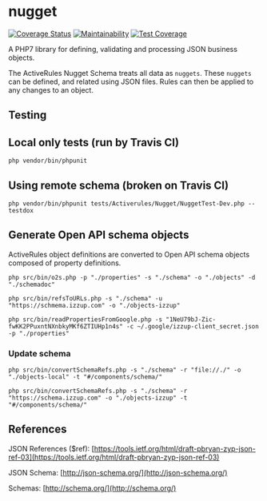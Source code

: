 # nugget
[![Coverage Status](https://coveralls.io/repos/github/bwinkers/nugget/badge.svg?branch=master)](https://coveralls.io/github/bwinkers/nugget?branch=master)
[![Maintainability](https://api.codeclimate.com/v1/badges/aa0a4d97bb3af8d0a7a6/maintainability)](https://codeclimate.com/github/bwinkers/nugget/maintainability)
[![Test Coverage](https://api.codeclimate.com/v1/badges/aa0a4d97bb3af8d0a7a6/test_coverage)](https://codeclimate.com/github/bwinkers/nugget/test_coverage)

A PHP7 library for defining, validating and processing JSON business objects.

The ActiveRules Nugget Schema treats all data as `nuggets`.
These `nuggets` can be defined, and related using JSON files.
Rules can then be applied to any changes to an object.

## Testing 

## Local only tests (run by Travis CI)

```php vendor/bin/phpunit```

## Using remote schema (broken on Travis CI)

```php vendor/bin/phpunit tests/Activerules/Nugget/NuggetTest-Dev.php --testdox```

## Generate Open API schema objects

ActiveRules object definitions are converted to Open API schema objects composed of property definitions.

```
php src/bin/o2s.php -p "./properties" -s "./schema" -o "./objects" -d "./schemadoc"
```

```
php src/bin/refsToURLs.php -s "./schema" -u "https://schmema.izzup.com" -o "./objects-izzup"
```

```
php src/bin/readPropertiesFromGoogle.php -s "1NeU79bJ-Zic-fwKK2PPuxntNXnbkyMKf6ZTIUHp1n4s" -c ~/.google/izzup-client_secret.json -p "./properties"
```

### Update schema
```
php src/bin/convertSchemaRefs.php -s "./schema" -r "file://./" -o "./objects-local" -t "#/components/schema/"
```

```
php src/bin/convertSchemaRefs.php -s "./schema" -r "https://schema.izzup.com" -o "./objects-izzup" -t "#/components/schema/" 
```

## References
JSON References ($ref): [https://tools.ietf.org/html/draft-pbryan-zyp-json-ref-03](https://tools.ietf.org/html/draft-pbryan-zyp-json-ref-03)

JSON Schema: [http://json-schema.org/](http://json-schema.org/)

Schemas: [http://schema.org/](http://schema.org/)


